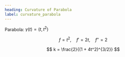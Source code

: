 ```yaml
---
heading: Curvature of Parabola
label: curvature_parabola
---
```


Parabola: $\gamma(t) = (t, t^2)$

$$
f = t^2, \quad f' = 2t, \quad f'' = 2
$$

$$
k = \frac{2}{(1 + 4t^2)^{3/2}}
$$
